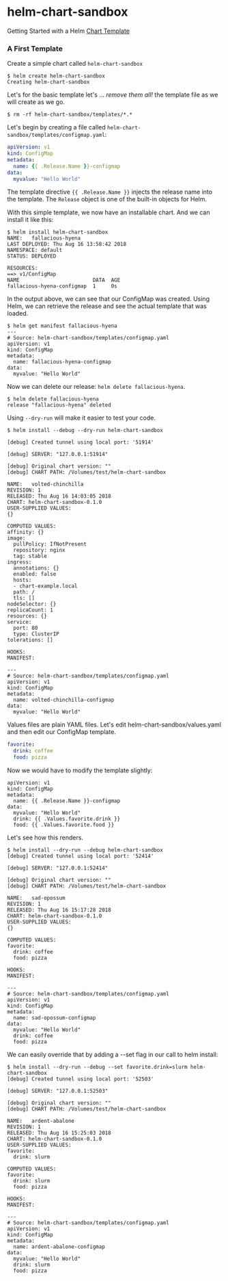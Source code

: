 # helm-chart-sandbox
Getting Started with a Helm [Chart Template](https://github.com/helm/helm/blob/master/docs/chart_template_guide/getting_started.md)

### A First Template
Create a simple chart called `helm-chart-sandbox`
```console
$ helm create helm-chart-sandbox
Creating helm-chart-sandbox
```

Let's for the basic template let's ... _remove them all!_ the template file as we will create as we go.

```console
$ rm -rf helm-chart-sandbox/templates/*.*
```

Let's begin by creating a file called `helm-chart-sandbox/templates/configmap.yaml`:

```yaml
apiVersion: v1
kind: ConfigMap
metadata:
  name: {{ .Release.Name }}-configmap
data:
  myvalue: "Hello World"
```

The template directive `{{ .Release.Name }}` injects the release name into the template. The `Release` object is one of the built-in objects for Helm.

With this simple template, we now have an installable chart. And we can install it like this:

```console
$ helm install helm-chart-sandbox
NAME:   fallacious-hyena
LAST DEPLOYED: Thu Aug 16 13:58:42 2018
NAMESPACE: default
STATUS: DEPLOYED

RESOURCES:
==> v1/ConfigMap
NAME                        DATA  AGE
fallacious-hyena-configmap  1     0s
```

In the output above, we can see that our ConfigMap was created. Using Helm, we can retrieve the release and see the actual template that was loaded.

```console
$ helm get manifest fallacious-hyena
---
# Source: helm-chart-sandbox/templates/configmap.yaml
apiVersion: v1
kind: ConfigMap
metadata:
  name: fallacious-hyena-configmap
data:
  myvalue: "Hello World"
```

Now we can delete our release: `helm delete fallacious-hyena`.
```console
$ helm delete fallacious-hyena
release "fallacious-hyena" deleted
```

Using `--dry-run` will make it easier to test your code.

```console
$ helm install --debug --dry-run helm-chart-sandbox

[debug] Created tunnel using local port: '51914'

[debug] SERVER: "127.0.0.1:51914"

[debug] Original chart version: ""
[debug] CHART PATH: /Volumes/test/helm-chart-sandbox

NAME:   volted-chinchilla
REVISION: 1
RELEASED: Thu Aug 16 14:03:05 2018
CHART: helm-chart-sandbox-0.1.0
USER-SUPPLIED VALUES:
{}

COMPUTED VALUES:
affinity: {}
image:
  pullPolicy: IfNotPresent
  repository: nginx
  tag: stable
ingress:
  annotations: {}
  enabled: false
  hosts:
  - chart-example.local
  path: /
  tls: []
nodeSelector: {}
replicaCount: 1
resources: {}
service:
  port: 80
  type: ClusterIP
tolerations: []

HOOKS:
MANIFEST:

---
# Source: helm-chart-sandbox/templates/configmap.yaml
apiVersion: v1
kind: ConfigMap
metadata:
  name: volted-chinchilla-configmap
data:
  myvalue: "Hello World"
```
Values files are plain YAML files. Let's edit helm-chart-sandbox/values.yaml and then edit our ConfigMap template.

```yaml
favorite:
  drink: coffee
  food: pizza
```
Now we would have to modify the template slightly:

```
apiVersion: v1
kind: ConfigMap
metadata:
  name: {{ .Release.Name }}-configmap
data:
  myvalue: "Hello World"
  drink: {{ .Values.favorite.drink }}
  food: {{ .Values.favorite.food }}
```

Let's see how this renders.

```console
$ helm install --dry-run --debug helm-chart-sandbox
[debug] Created tunnel using local port: '52414'

[debug] SERVER: "127.0.0.1:52414"

[debug] Original chart version: ""
[debug] CHART PATH: /Volumes/test/helm-chart-sandbox

NAME:   sad-opossum
REVISION: 1
RELEASED: Thu Aug 16 15:17:28 2018
CHART: helm-chart-sandbox-0.1.0
USER-SUPPLIED VALUES:
{}

COMPUTED VALUES:
favorite:
  drink: coffee
  food: pizza

HOOKS:
MANIFEST:

---
# Source: helm-chart-sandbox/templates/configmap.yaml
apiVersion: v1
kind: ConfigMap
metadata:
  name: sad-opossum-configmap
data:
  myvalue: "Hello World"
  drink: coffee
  food: pizza
```

We can easily override that by adding a --set flag in our call to helm install:

```console
$ helm install --dry-run --debug --set favorite.drink=slurm helm-chart-sandbox
[debug] Created tunnel using local port: '52503'

[debug] SERVER: "127.0.0.1:52503"

[debug] Original chart version: ""
[debug] CHART PATH: /Volumes/test/helm-chart-sandbox

NAME:   ardent-abalone
REVISION: 1
RELEASED: Thu Aug 16 15:25:03 2018
CHART: helm-chart-sandbox-0.1.0
USER-SUPPLIED VALUES:
favorite:
  drink: slurm

COMPUTED VALUES:
favorite:
  drink: slurm
  food: pizza

HOOKS:
MANIFEST:

---
# Source: helm-chart-sandbox/templates/configmap.yaml
apiVersion: v1
kind: ConfigMap
metadata:
  name: ardent-abalone-configmap
data:
  myvalue: "Hello World"
  drink: slurm
  food: pizza
```